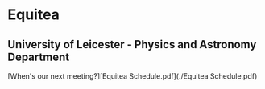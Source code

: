 # Equitea
## University of Leicester - Physics and Astronomy Department

[When's our next meeting?][Equitea Schedule.pdf](./Equitea Schedule.pdf)

